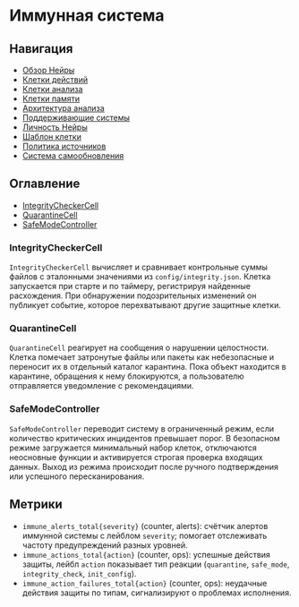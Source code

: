 <!-- neira:meta
id: NEI-20250904-120810-immune-metrics-doc
intent: docs
summary: добавлен раздел с метриками иммунной системы.
-->
# Иммунная система

## Навигация
- [Обзор Нейры](README.md)
- [Клетки действий](cells/action-cells.md)
- [Клетки анализа](cells/analysis-cells.md)
- [Клетки памяти](cells/memory-cells.md)
- [Архитектура анализа](system/analysis-architecture.md)
- [Поддерживающие системы](system/support-systems.md)
- [Личность Нейры](meta/personality.md)
- [Шаблон клетки](cells/cell-template.md)
- [Политика источников](system/source-policy.md)
- [Система самообновления](system/self-updating-system.md)

## Оглавление
- [IntegrityCheckerCell](#integritycheckercell)
- [QuarantineCell](#quarantinecell)
- [SafeModeController](#safemodecontroller)

### IntegrityCheckerCell
`IntegrityCheckerCell` вычисляет и сравнивает контрольные суммы файлов с эталонными значениями из `config/integrity.json`. Клетка запускается при старте и по таймеру, регистрируя найденные расхождения. При обнаружении подозрительных изменений он публикует событие, которое перехватывают другие защитные клетки.

### QuarantineCell
`QuarantineCell` реагирует на сообщения о нарушении целостности. Клетка помечает затронутые файлы или пакеты как небезопасные и переносит их в отдельный каталог карантина. Пока объект находится в карантине, обращения к нему блокируются, а пользователю отправляется уведомление с рекомендациями.

### SafeModeController
`SafeModeController` переводит систему в ограниченный режим, если количество критических инцидентов превышает порог. В безопасном режиме загружается минимальный набор клеток, отключаются неосновные функции и активируется строгая проверка входящих данных. Выход из режима происходит после ручного подтверждения или успешного пересканирования.

## Метрики
- `immune_alerts_total{severity}` (counter, alerts): счётчик алертов иммунной системы с лейблом `severity`; помогает отслеживать частоту предупреждений разных уровней.
- `immune_actions_total{action}` (counter, ops): успешные действия защиты, лейбл `action` показывает тип реакции (`quarantine`, `safe_mode`, `integrity_check`, `init_config`).
- `immune_action_failures_total{action}` (counter, ops): неудачные действия защиты по типам, сигнализируют о проблемах исполнения.
